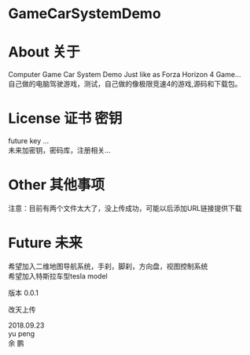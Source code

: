 # GameCarSystemDemo

# About 关于

Computer Game Car System Demo Just like as Forza Horizon 4 Game... </br>
自己做的电脑驾驶游戏，测试，自己做的像极限竞速4的游戏,源码和下载包。 </br>

# License 证书 密钥 

future key ...     </br>
未来加密钥，密码库，注册相关...</br>


# Other 其他事项

注意：目前有两个文件太大了，没上传成功，可能以后添加URL链接提供下载

# Future 未来

希望加入二维地图导航系统，手刹，脚刹，方向盘，视图控制系统</br>
希望加入特斯拉车型tesla model </br>

版本 0.0.1 </br>

改天上传 </br>






2018.09.23 </br>
yu peng </br>
余 鹏 </br>
